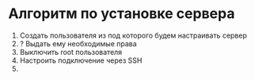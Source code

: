 # Алгоритм по установке сервера

1. Создать пользователя из под которого будем настраивать сервер
2. ? Выдать ему необходимые права
3. Выключить root пользователя
4. Настроить подключение через SSH
5. 
